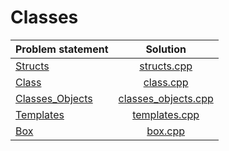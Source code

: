 # Classes

|          Problem statement          |               Solution                |
|:------------------------------------|:-------------------------------------:|
| [Structs][]                         | [structs.cpp][]                       |
| [Class][]                           | [class.cpp][]                         |
| [Classes_Objects][]                 | [classes_objects.cpp][]               |
| [Templates][]                       | [templates.cpp][]                     |
| [Box][]                             | [box.cpp][]                     |




[Structs]:                         https://www.hackerrank.com/challenges/c-tutorial-struct
[Class]:                           https://www.hackerrank.com/challenges/c-tutorial-class
[Classes_Objects]:                 https://www.hackerrank.com/challenges/classes-objects
[Templates]:                       https://www.hackerrank.com/challenges/c-class-templates
[Box]:                             https://www.hackerrank.com/challenges/box-it

[structs.cpp]:                       structs.cpp
[class.cpp]:                         class.cpp
[classes_objects.cpp]:               classes_objects.cpp
[templates.cpp]:                     templates.cpp  
[box.cpp]:                           box.cpp
